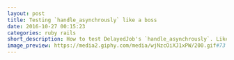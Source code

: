 ```yaml
---
layout: post
title: Testing `handle_asynchrously` like a boss
date: 2016-10-27 00:15:23
categories: ruby rails
short_description: How to test DelayedJob's `handle_asynchrously`. Like a boss.
image_preview: https://media2.giphy.com/media/wjNzcOiXJ1xPW/200.gif#73
---
```

